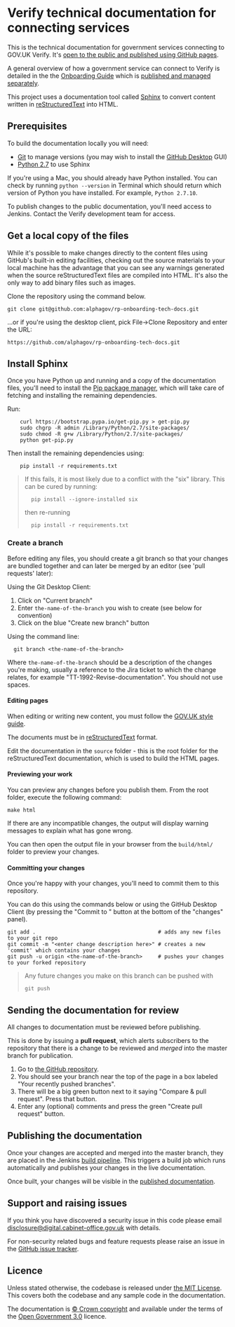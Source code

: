# Verify technical documentation for connecting services

This is the technical documentation for government services connecting to GOV.UK Verify. It's [open to the public and published using GitHub pages](http://alphagov.github.io/rp-onboarding-tech-docs/).

A general overview of how a government service can connect to Verify is detailed in the the [Onboarding Guide](http://alphagov.github.io/identity-assurance-documentation/#) which is [published and managed separately](https://github.com/alphagov/identity-assurance-documentation).

This project uses a documentation tool called [Sphinx](http://sphinx-doc.org/ "sphinx-doc") to convert content written in [reStructuredText](http://docutils.sourceforge.net/rst.html) into HTML.

## Prerequisites

To build the documentation locally you will need:
* [Git](https://help.github.com/articles/set-up-git) to manage versions (you may wish to install the [GitHub Desktop](https://desktop.github.com/) GUI)
* [Python 2.7](https://www.python.org/downloads/) to use Sphinx

If you're using a Mac, you should already have Python installed. You can check by running `python --version` in Terminal which should return which version of Python you have installed. For example, `Python 2.7.10`.  

To publish changes to the public documentation, you'll need access to Jenkins. Contact the Verify development team for access.

## Get a local copy of the files

While it's possible to make changes directly to the content files using GitHub's built-in editing facilities, checking out the source materials to your local machine has the advantage that you can see any warnings generated when the source reStructuredText files are compiled into HTML. It's also the only way to add binary files such as images.

Clone the repository using the command below.
```
git clone git@github.com:alphagov/rp-onboarding-tech-docs.git
```
...or if you're using the desktop client, pick File->Clone Repository and enter the URL:
```
https://github.com/alphagov/rp-onboarding-tech-docs.git
```

## Install Sphinx

Once you have Python up and running and a copy of the documentation files, you'll need to install the [Pip package manager](http://pip.readthedocs.org/en/stable/installing/), which will take care of fetching and installing the remaining dependencies.

Run:

```
    curl https://bootstrap.pypa.io/get-pip.py > get-pip.py
    sudo chgrp -R admin /Library/Python/2.7/site-packages/
    sudo chmod -R g+w /Library/Python/2.7/site-packages/
    python get-pip.py
```

Then install the remaining dependencies using:

```
    pip install -r requirements.txt
```
> If this fails, it is most likely due to a conflict with the "six" library. This can be cured by running:
>
> ```
>   pip install --ignore-installed six
> ```
>
> then re-running
> ```
>   pip install -r requirements.txt
> ```

### Create a branch

Before editing any files, you should create a git branch so that your changes are bundled together and can later be merged by an editor (see 'pull requests' later):

Using the Git Desktop Client:
1. Click on "Current branch"
2. Enter `the-name-of-the-branch` you wish to create (see below for convention)
3. Click on the blue "Create new branch" button

Using the command line:
```
  git branch <the-name-of-the-branch>
```
Where `the-name-of-the-branch` should be a description of the changes you're making, usually a reference to the Jira ticket to which the change relates, for example "TT-1992-Revise-documentation". You should not use spaces.

#### Editing pages

When editing or writing new content, you must follow the [GOV.UK style guide](https://www.gov.uk/guidance/style-guide).

The documents must be in [reStructuredText](http://sphinx-doc.org/rest.html#rst-primer) format.

Edit the documentation in the `source` folder - this is the root folder for the reStructuredText documentation, which is used to build the HTML pages.

#### Previewing your work

You can preview any changes before you publish them. From the root folder, execute the following command:

```
make html
```

If there are any incompatible changes, the output will display warning messages to explain what has gone wrong.

You can then open the output file in your browser from the `build/html/` folder to preview your changes.

#### Committing your changes

Once you're happy with your changes, you'll need to commit them to this repository.

You can do this using the commands below or using the GitHub Desktop Client (by pressing the "Commit to <the-name-of-the-branch>" button at the bottom of the "changes" panel).

```
git add .                                       # adds any new files to your git repo
git commit -m "<enter change description here>" # creates a new 'commit' which contains your changes
git push -u origin <the-name-of-the-branch>     # pushes your changes to your forked repository
```

> Any future changes you make on this branch can be pushed with
> ```
> git push
> ```

## Sending the documentation for review

All changes to documentation must be reviewed before publishing.

This is done by issuing a **pull request**, which alerts subscribers to the repository that there is a change to be reviewed and *merged* into the master branch for publication.

1. Go to [the GitHub repository](https://github.com/alphagov/rp-onboarding-tech-docs).
2. You should see your branch near the top of the page in a box labeled "Your recently pushed branches".
3. There will be a big green button next to it saying "Compare & pull request". Press that button.
4. Enter any (optional) comments and press the green "Create pull request" button.


## Publishing the documentation

Once your changes are accepted and merged into the master branch, they are placed in the Jenkins [build pipeline](https://build.ida.digital.cabinet-office.gov.uk/view/rp-onboarding-tech-docs-pipeline/). This triggers a build job which runs automatically and publishes your changes in the live documentation.

Once built, your changes will be visible in the [published documentation](http://alphagov.github.io/rp-onboarding-tech-docs/).

## Support and raising issues

If you think you have discovered a security issue in this code please email disclosure@digital.cabinet-office.gov.uk with details.

For non-security related bugs and feature requests please raise an issue in the [GitHub issue tracker](https://github.com/alphagov/rp-onboarding-tech-docs/issues).

## Licence

Unless stated otherwise, the codebase is released under [the MIT License][mit].
This covers both the codebase and any sample code in the documentation.

The documentation is [© Crown copyright][copyright] and available under the terms of the [Open Government 3.0][ogl] licence.

[mit]: LICENCE
[copyright]: http://www.nationalarchives.gov.uk/information-management/re-using-public-sector-information/uk-government-licensing-framework/crown-copyright/
[ogl]: http://www.nationalarchives.gov.uk/doc/open-government-licence/version/3/
